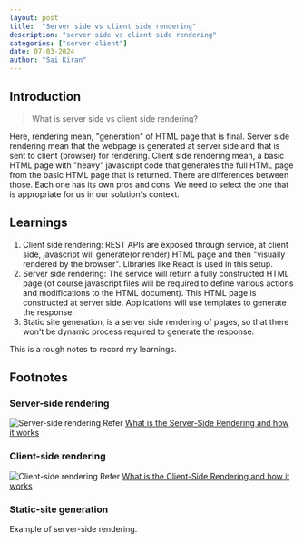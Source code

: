 ```yaml
---
layout: post
title:  "Server side vs client side rendering"
description: "server side vs client side rendering"
categories: ["server-client"]
date: 07-03-2024
author: "Sai Kiran"
---
```

## Introduction
> What is server side vs client side rendering?

Here, rendering mean, "generation" of HTML page that is final. Server side rendering mean that the webpage is generated at server side and that is sent to client (browser) for rendering. Client side rendering mean, a basic HTML page with "heavy" javascript code that generates the full HTML page from the basic HTML page that is returned.
There are differences between those. Each one has its own pros and cons. We need to select the one that is appropriate for us in our solution's context.

## Learnings
1. Client side rendering: REST APIs are exposed through service, at client side, javascript will generate(or render) HTML page and then "visually rendered by the browser". Libraries like React is used in this setup.
2. Server side rendering: The service will return a fully constructed HTML page (of course javascript files will be required to define various actions and modifications to the HTML document). This HTML page is constructed at server side. Applications will use templates to generate the response.
3. Static site generation, is a server side rendering of pages, so that there won't be dynamic process required to generate the response.

This is a rough notes to record my learnings.

## Footnotes
### Server-side rendering
![Server-side rendering](https://miro.medium.com/v2/resize:fit:1400/format:webp/1*CgrMqqxMCltl4BVjGgFRKA.png)
Refer [What is the Server-Side Rendering and how it works](https://web.archive.org/web/20230906083637/https://ferie.medium.com/what-is-the-server-side-rendering-and-how-it-works-f1d4bf9322c6)

### Client-side rendering
![Client-side rendering](https://miro.medium.com/v2/resize:fit:1400/format:webp/1*kwlw0Y8ZYd3-YbW0WuFR7w.png)
Refer [What is the Client-Side Rendering and how it works](https://web.archive.org/web/20230523142405/https://ferie.medium.com/what-is-the-client-side-rendering-and-how-it-works-c90210e2cd14)

### Static-site generation
Example of server-side rendering.